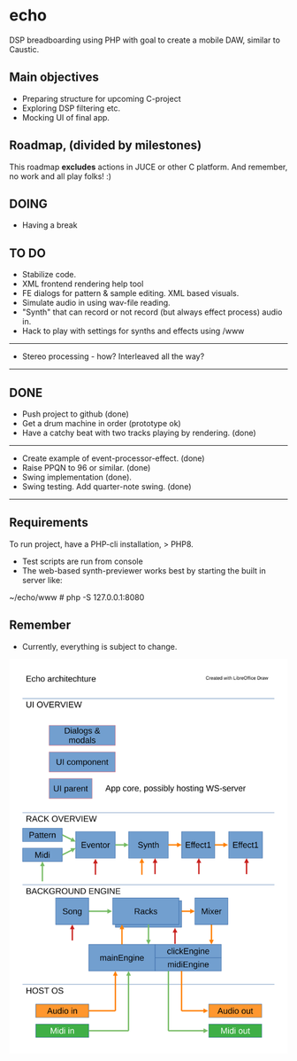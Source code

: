 # echo
DSP breadboarding using PHP with goal to create a mobile DAW, similar to Caustic.

## Main objectives
* Preparing structure for upcoming C-project
* Exploring DSP filtering etc.
* Mocking UI of final app.

## Roadmap, (divided by milestones)
This roadmap **excludes** actions in JUCE or other C platform.
And remember, no work and all play folks! :)

## DOING
* Having a break


## TO DO
* Stabilize code.
* XML frontend rendering help tool
* FE dialogs for pattern & sample editing. XML based visuals.
* Simulate audio in using wav-file reading.
* "Synth" that can record or not record (but always effect process) audio in.
* Hack to play with settings for synths and effects using /www
---
* Stereo processing - how? Interleaved all the way? 
---


## DONE
* Push project to github (done)
* Get a drum machine in order (prototype ok)
* Have a catchy beat with two tracks playing by rendering. (done)
---
* Create example of event-processor-effect. (done)
* Raise PPQN to 96 or similar. (done)
* Swing implementation (done).
* Swing testing. Add quarter-note swing. (done)
---


## Requirements
To run project, have a PHP-cli installation, > PHP8.

* Test scripts are run from console
* The web-based synth-previewer works best by starting the built in server like:

 ~/echo/www # php -S 127.0.0.1:8080

## Remember
* Currently, everything is subject to change.
 
![image info](./overview.svg)
